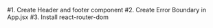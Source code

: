#1. Create Header and footer component
#2. Create Error Boundary in App.jsx
#3. Install react-router-dom

